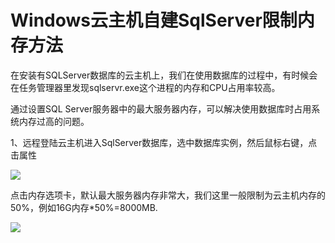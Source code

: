 # Windows云主机自建SqlServer限制内存方法

在安装有SQLServer数据库的云主机上，我们在使用数据库的过程中，有时候会在任务管理器里发现sqlservr.exe这个进程的内存和CPU占用率较高。

通过设置SQL Server服务器中的最大服务器内存，可以解决使用数据库时占用系统内存过高的问题。

1、远程登陆云主机进入SqlServer数据库，选中数据库实例，然后鼠标右键，点击属性

![](https://github.com/jdcloudcom/cn/blob/edit/image/Elastic-Compute/Virtual-Machine/Windows/Windows%E4%BA%91%E4%B8%BB%E6%9C%BA%E8%87%AA%E5%BB%BASqlServer%E9%99%90%E5%88%B6%E5%86%85%E5%AD%98%E6%96%B9%E6%B3%9501.png)

点击内存选项卡，默认最大服务器内存非常大，我们这里一般限制为云主机内存的50%，例如16G内存*50%=8000MB.

![](https://github.com/jdcloudcom/cn/blob/edit/image/Elastic-Compute/Virtual-Machine/Windows/Windows%E4%BA%91%E4%B8%BB%E6%9C%BA%E8%87%AA%E5%BB%BASqlServer%E9%99%90%E5%88%B6%E5%86%85%E5%AD%98%E6%96%B9%E6%B3%9502.png)
